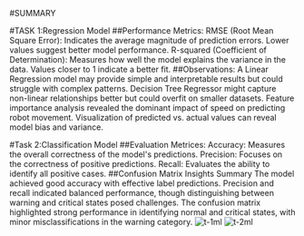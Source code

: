 #SUMMARY 

#TASK 1:Regression Model
##Performance Metrics:
RMSE (Root Mean Square Error): Indicates the average magnitude of prediction errors. Lower values suggest better model performance.
R-squared (Coefficient of Determination): Measures how well the model explains the variance in the data. Values closer to 1 indicate a better fit.
##Observations:
A Linear Regression model may provide simple and interpretable results but could struggle with complex patterns.
Decision Tree Regressor might capture non-linear relationships better but could overfit on smaller datasets.
Feature importance analysis revealed the dominant impact of speed on predicting robot movement.
Visualization of predicted vs. actual values can reveal model bias and variance.

#Task 2:Classification Model 
##Evaluation Metrices:
Accuracy: Measures the overall correctness of the model's predictions.
Precision: Focuses on the correctness of positive predictions.
Recall: Evaluates the ability to identify all positive cases.
##Confusion Matrix Insights Summary
The model achieved good accuracy with effective label predictions.
Precision and recall indicated balanced performance, though distinguishing between warning and critical states posed challenges.
The confusion matrix highlighted strong performance in identifying normal and critical states, with minor misclassifications in the warning category.
![t-1ml](https://github.com/user-attachments/assets/3b28725a-91e4-44da-ad62-f7845b0329db)
![t-2ml](https://github.com/user-attachments/assets/534dc6c5-aee7-44af-a204-19f4415f6bf6)


